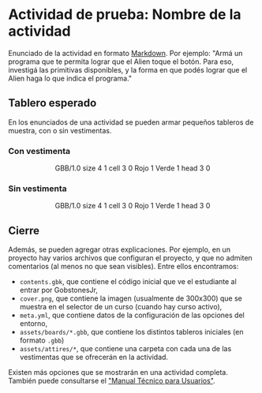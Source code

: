 # Actividad de prueba: Nombre de la actividad

Enunciado de la actividad en formato [Markdown][Markdown]. 
Por ejemplo: "Armá un programa que te permita lograr que el Alien toque el botón.
Para eso, investigá las primitivas disponibles, y la forma en que podés lograr que el Alien haga lo que indica el programa."

## Tablero esperado

En los enunciados de una actividad se pueden armar pequeños tableros de muestra, con o sin vestimentas.

### Con vestimenta
<center>
  <gs-board attire-src="Alien">
    GBB/1.0
    size 4 1
    cell 3 0 Rojo 1 Verde 1
    head 3 0
  </gs-board>
</center>

### Sin vestimenta
<center>
  <gs-board>
    GBB/1.0
    size 4 1
    cell 3 0 Rojo 1 Verde 1
    head 3 0
  </gs-board>
</center>

## Cierre

Además, se pueden agregar otras explicaciones. Por ejemplo, en un proyecto hay varios archivos que configuran el proyecto, y que no admiten comentarios (al menos no que sean visibles). Entre ellos encontramos:
  * `contents.gbk`, que contiene el código inicial que ve el estudiante al entrar por GobstonesJr,
  * `cover.png`, que contiene la imagen (usualmente de 300x300) que se muestra en el selector de un curso (cuando hay curso activo),
  * `meta.yml`, que contiene datos de la configuración de las opciones del entorno,
  * `assets/boards/*.gbb`, que contiene los distintos tableros iniciales (en formato `.gbb`)
  * `assets/attires/*`, que contiene una carpeta con cada una de las vestimentas que se ofrecerán en la actividad.

  Existen más opciones que se mostrarán en una actividad completa.
  También puede consultarse el ["Manual Técnico para Usuarios"][ManualUsuarios].

[ManualUsuarios]: https://github.com/gobstones/gobstones-web/wiki/Manual-t%C3%A9cnico-para-usuarios
[Markdown]: https://guides.github.com/pdfs/markdown-cheatsheet-online.pdf
